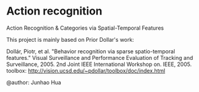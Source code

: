 Action recognition
==================

Action Recognition & Categories via Spatial-Temporal Features

This project is mainly based on Prior Dollar's work: 

Dollár, Piotr, et al. "Behavior recognition via sparse spatio-temporal features." Visual Surveillance and Performance Evaluation of Tracking and Surveillance, 2005. 2nd Joint IEEE International Workshop on. IEEE, 2005.
toolbox: http://vision.ucsd.edu/~pdollar/toolbox/doc/index.html

@author: Junhao Hua

